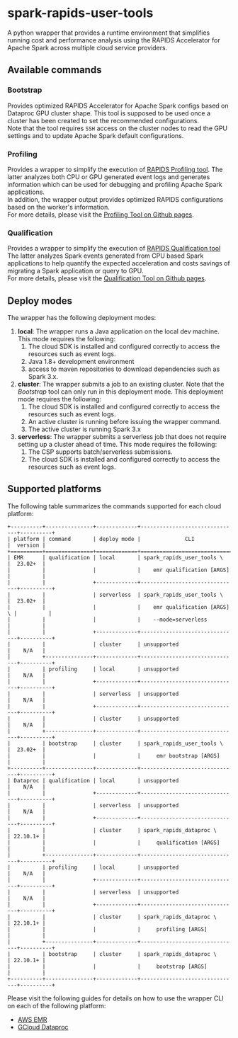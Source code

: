 # spark-rapids-user-tools

A python wrapper that provides a runtime environment that simplifies running cost and performance
analysis using the RAPIDS Accelerator for Apache Spark across multiple cloud service providers.

## Available commands

### Bootstrap

Provides optimized RAPIDS Accelerator for Apache Spark configs based on Dataproc GPU cluster shape.
This tool is supposed to be used once a cluster has been created to set the recommended configurations.  
Note that the tool requires `SSH` access on the cluster nodes to read the GPU settings and to update
Apache Spark default configurations.

### Profiling

Provides a wrapper to simplify the execution of [RAPIDS Profiling tool](../../core/docs/spark-profiling-tool.md).
The latter analyzes both CPU or GPU generated event logs and generates information which
can be used for debugging and profiling Apache Spark applications.  
In addition, the wrapper output provides optimized RAPIDS configurations based on the worker's
information.  
For more details, please visit the
[Profiling Tool on Github pages](https://nvidia.github.io/spark-rapids/docs/spark-profiling-tool.html).

### Qualification

Provides a wrapper to simplify the execution of [RAPIDS Qualification tool](../../core/docs/spark-qualification-tool.md)
The latter analyzes Spark events generated from  CPU based Spark applications to help
quantify the expected acceleration and costs savings of migrating a Spark application or
query to GPU.  
For more details, please visit the
[Qualification Tool on Github pages](https://nvidia.github.io/spark-rapids/docs/spark-qualification-tool.html).

## Deploy modes

The wrapper has the following deployment modes:

1. **local**: The wrapper runs a Java application on the local dev machine. This mode requires the following:
   1. The cloud SDK is installed and configured correctly to access the resources such as event logs.
   2. Java 1.8+ development environment
   3. access to maven repositories to download dependencies such as Spark 3.x.
2. **cluster**: The wrapper submits a job to an existing cluster. Note that the _Bootstrap_ tool can
   only run in this deployment mode.  This deployment mode requires the following:
   1. The cloud SDK is installed and configured correctly to access the resources such as event logs.
   2. An active cluster is running before issuing the wrapper command.
   3. The active cluster is running Spark 3.x
3. **serverless**: The wrapper submits a serverless job that does not require setting up a cluster ahead of time.
   This mode requires the following:
   1. The CSP supports batch/serverless submissions.
   2. The cloud SDK is installed and configured correctly to access the resources such as event logs.


## Supported platforms

The following table summarizes the commands supported for each cloud platform:

```
+----------+---------------+-------------+-------------------------------+----------+
| platform | command       | deploy mode |              CLI              |  version |
+==========+===============+=============+===============================+==========+
| EMR      | qualification | local       | spark_rapids_user_tools \     |  23.02+  |
|          |               |             |    emr qualification [ARGS]   |          |
|          |               +-------------+-------------------------------+----------+
|          |               | serverless  | spark_rapids_user_tools \     |  23.02+  |
|          |               |             |    emr qualification [ARGS] \ |          |
|          |               |             |    --mode=serverless          |          |
|          |               +-------------+-------------------------------+----------+
|          |               | cluster     | unsupported                   |    N/A   |
|          +---------------+-------------+-------------------------------+----------+
|          | profiling     | local       | unsupported                   |    N/A   |
|          |               +-------------+-------------------------------+----------+
|          |               | serverless  | unsupported                   |    N/A   |
|          |               +-------------+-------------------------------+----------+
|          |               | cluster     | unsupported                   |    N/A   |
|          +---------------+-------------+-------------------------------+----------+
|          | bootstrap     | cluster     | spark_rapids_user_tools \     |  23.02+  |
|          |               |             |     emr bootstrap [ARGS]      |          |
+----------+---------------+-------------+-------------------------------+----------+
| Dataproc | qualification | local       | unsupported                   |    N/A   |
|          |               +-------------+-------------------------------+----------+
|          |               | serverless  | unsupported                   |    N/A   |
|          |               +-------------+-------------------------------+----------+
|          |               | cluster     | spark_rapids_dataproc \       | 22.10.1+ |
|          |               |             |     qualification [ARGS]      |          |
|          +---------------+-------------+-------------------------------+----------+
|          | profiling     | local       | unsupported                   |    N/A   |
|          |               +-------------+-------------------------------+----------+
|          |               | serverless  | unsupported                   |    N/A   |
|          |               +-------------+-------------------------------+----------+
|          |               | cluster     | spark_rapids_dataproc \       | 22.10.1+ |
|          |               |             |     profiling [ARGS]          |          |
|          +---------------+-------------+-------------------------------+----------+
|          | bootstrap     | cluster     | spark_rapids_dataproc \       | 22.10.1+ |
|          |               |             |     bootstrap [ARGS]          |          |
+----------+---------------+-------------+-------------------------------+----------+
```

Please visit the following guides for details on how to use the wrapper CLI on each of the following
platform:

- [AWS EMR](user-tools-aws-emr.md)
- [GCloud Dataproc](user-tools-dataproc.md)
